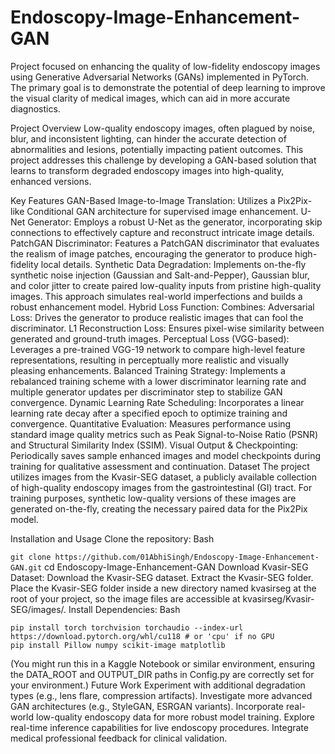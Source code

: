 # Endoscopy-Image-Enhancement-GAN
Project focused on enhancing the quality of low-fidelity endoscopy images using Generative Adversarial Networks (GANs) implemented in PyTorch. The primary goal is to demonstrate the potential of deep learning to improve the visual clarity of medical images, which can aid in more accurate diagnostics.

Project Overview
Low-quality endoscopy images, often plagued by noise, blur, and inconsistent lighting, can hinder the accurate detection of abnormalities and lesions, potentially impacting patient outcomes. This project addresses this challenge by developing a GAN-based solution that learns to transform degraded endoscopy images into high-quality, enhanced versions.

Key Features
GAN-Based Image-to-Image Translation: Utilizes a Pix2Pix-like Conditional GAN architecture for supervised image enhancement.
U-Net Generator: Employs a robust U-Net as the generator, incorporating skip connections to effectively capture and reconstruct intricate image details.
PatchGAN Discriminator: Features a PatchGAN discriminator that evaluates the realism of image patches, encouraging the generator to produce high-fidelity local details.
Synthetic Data Degradation: Implements on-the-fly synthetic noise injection (Gaussian and Salt-and-Pepper), Gaussian blur, and color jitter to create paired low-quality inputs from pristine high-quality images. This approach simulates real-world imperfections and builds a robust enhancement model.
Hybrid Loss Function: Combines:
Adversarial Loss: Drives the generator to produce realistic images that can fool the discriminator.
L1 Reconstruction Loss: Ensures pixel-wise similarity between generated and ground-truth images.
Perceptual Loss (VGG-based): Leverages a pre-trained VGG-19 network to compare high-level feature representations, resulting in perceptually more realistic and visually pleasing enhancements.
Balanced Training Strategy: Implements a rebalanced training scheme with a lower discriminator learning rate and multiple generator updates per discriminator step to stabilize GAN convergence.
Dynamic Learning Rate Scheduling: Incorporates a linear learning rate decay after a specified epoch to optimize training and convergence.
Quantitative Evaluation: Measures performance using standard image quality metrics such as Peak Signal-to-Noise Ratio (PSNR) and Structural Similarity Index (SSIM).
Visual Output & Checkpointing: Periodically saves sample enhanced images and model checkpoints during training for qualitative assessment and continuation.
Dataset
The project utilizes images from the Kvasir-SEG dataset, a publicly available collection of high-quality endoscopy images from the gastrointestinal (GI) tract. For training purposes, synthetic low-quality versions of these images are generated on-the-fly, creating the necessary paired data for the Pix2Pix model.

Installation and Usage
Clone the repository:
Bash

```git clone https://github.com/01AbhiSingh/Endoscopy-Image-Enhancement-GAN.git```
cd Endoscopy-Image-Enhancement-GAN
Download Kvasir-SEG Dataset:
Download the Kvasir-SEG dataset.
Extract the Kvasir-SEG folder.
Place the Kvasir-SEG folder inside a new directory named kvasirseg at the root of your project, so the image files are accessible at kvasirseg/Kvasir-SEG/images/.
Install Dependencies:
Bash

```
pip install torch torchvision torchaudio --index-url https://download.pytorch.org/whl/cu118 # or 'cpu' if no GPU
pip install Pillow numpy scikit-image matplotlib
```
(You might run this in a Kaggle Notebook or similar environment, ensuring the DATA_ROOT and OUTPUT_DIR paths in Config.py are correctly set for your environment.)
Future Work
Experiment with additional degradation types (e.g., lens flare, compression artifacts).
Investigate more advanced GAN architectures (e.g., StyleGAN, ESRGAN variants).
Incorporate real-world low-quality endoscopy data for more robust model training.
Explore real-time inference capabilities for live endoscopy procedures.
Integrate medical professional feedback for clinical validation.
